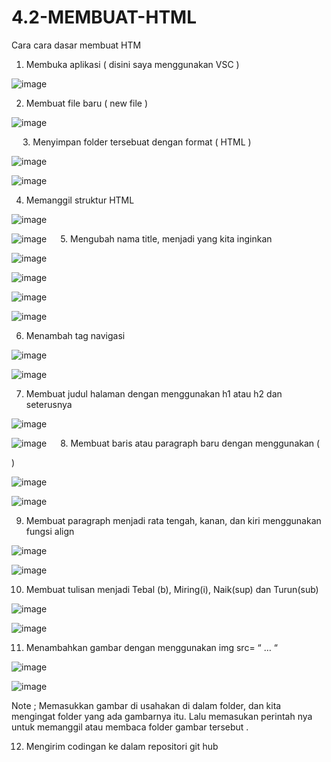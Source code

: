 # 4.2-MEMBUAT-HTML


Cara cara dasar membuat HTM

1.	Membuka aplikasi ( disini saya menggunakan VSC )

![image](https://user-images.githubusercontent.com/72779594/157266469-6e410b5e-c289-4689-a72b-cc89023941c1.png)

 
2.	Membuat file baru ( new file )
 
 ![image](https://user-images.githubusercontent.com/72779594/157266707-02531ad5-59f7-4fd8-950b-2dec68bb1441.png)

 
3.	Menyimpan folder tersebuat dengan format ( HTML )
 
 ![image](https://user-images.githubusercontent.com/72779594/157266781-605c325b-9c00-4b65-bf93-2b0d3ed2382c.png)
 
![image](https://user-images.githubusercontent.com/72779594/157266832-89a07743-55c8-49e2-a240-71b96fcca100.png)

 
4.	Memanggil struktur HTML

 ![image](https://user-images.githubusercontent.com/72779594/157266891-f05a60e2-eeb2-4723-9f87-9eafb8146bf2.png)
 
![image](https://user-images.githubusercontent.com/72779594/157266934-e5476bde-e248-4d07-9db5-8f9085ce528a.png)
 
5.	Mengubah nama title, menjadi yang kita inginkan
 
![image](https://user-images.githubusercontent.com/72779594/157267017-04005a9e-29c5-4599-a2d8-8c1e355a020d.png)

![image](https://user-images.githubusercontent.com/72779594/157267054-91186511-7944-4fb7-bd3a-d0c1d704e60f.png)

![image](https://user-images.githubusercontent.com/72779594/157267153-140f4e08-ddfd-4090-981b-029c7e66e693.png)

![image](https://user-images.githubusercontent.com/72779594/157267189-7128ae6f-de91-46f0-b2dd-069746732c31.png)

6.	Menambah tag navigasi

 ![image](https://user-images.githubusercontent.com/72779594/157267243-3d55d93b-b043-4b4c-9281-b503558d91be.png)
 
![image](https://user-images.githubusercontent.com/72779594/157267279-30730d24-cd95-4fb5-ac1d-be0a340d25e5.png)

7.	Membuat judul halaman dengan menggunakan h1 atau h2 dan seterusnya

![image](https://user-images.githubusercontent.com/72779594/157267344-980bc2e5-cbec-4e34-a71a-6da104f9b4a0.png)

![image](https://user-images.githubusercontent.com/72779594/157267379-75779b32-313d-40aa-a76a-bb3694be1921.png)
 
8.	Membuat baris atau paragraph baru dengan menggunakan (<p> </p>)

 ![image](https://user-images.githubusercontent.com/72779594/157267548-5cf5f19a-7211-4595-a93a-59fe780fc0fe.png)
 
![image](https://user-images.githubusercontent.com/72779594/157267577-e2bfa208-312d-40dc-b9bb-20c27ef54da3.png)

9.	Membuat paragraph menjadi rata tengah, kanan, dan kiri menggunakan fungsi align

 ![image](https://user-images.githubusercontent.com/72779594/157267634-ea855813-95d6-4734-8bce-304f730cfd8f.png)
 
![image](https://user-images.githubusercontent.com/72779594/157267692-e4fdb399-3bc6-4ee6-909e-09d54943452a.png)

10.	Membuat tulisan menjadi Tebal (b), Miring(i), Naik(sup) dan Turun(sub) 

 ![image](https://user-images.githubusercontent.com/72779594/157267743-8e695cd8-e905-4a56-91a2-fabd5c73a0ed.png)
 
![image](https://user-images.githubusercontent.com/72779594/157267771-e248db4a-d76e-4943-8402-c68851a5ba51.png)

11.	Menambahkan gambar dengan menggunakan img src= “ … “ 

 ![image](https://user-images.githubusercontent.com/72779594/157267826-ffff49cb-5416-488b-b8ca-c6f410189a17.png)
 
![image](https://user-images.githubusercontent.com/72779594/157267845-4804c40b-96a8-4709-9f5a-c4fcf5d7eca6.png)

Note ;
Memasukkan gambar di usahakan di dalam folder, dan kita mengingat folder yang ada gambarnya itu. Lalu memasukan perintah nya untuk memanggil atau membaca folder gambar tersebut . 



12.	Mengirim codingan ke dalam repositori git hub 

